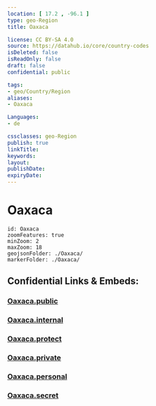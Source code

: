 ```yaml
---
location: [ 17.2 , -96.1 ] 
type: geo-Region
title: Oaxaca

license: CC BY-SA 4.0
source: https://datahub.io/core/country-codes
isDeleted: false
isReadOnly: false
draft: false
confidential: public

tags:
- geo/Country/Region
aliases:
- Oaxaca

Languages:
- de

cssclasses: geo-Region
publish: true
linkTitle: 
keywords: 
layout: 
publishDate: 
expiryDate: 
---
```


# Oaxaca

```leaflet
id: Oaxaca
zoomFeatures: true 
minZoom: 2 
maxZoom: 18
geojsonFolder: ./Oaxaca/
markerFolder: ./Oaxaca/
```


## Confidential Links & Embeds: 

### [Oaxaca.public](/_public/\Earth\Continent\America~Central\Mexico\States~MexicoOaxaca.public.md) 

### [Oaxaca.internal](/_internal/\Earth\Continent\America~Central\Mexico\States~MexicoOaxaca.internal.md) 

### [Oaxaca.protect](/_protect/\Earth\Continent\America~Central\Mexico\States~MexicoOaxaca.protect.md) 

### [Oaxaca.private](/_private/\Earth\Continent\America~Central\Mexico\States~MexicoOaxaca.private.md) 

### [Oaxaca.personal](/_personal/\Earth\Continent\America~Central\Mexico\States~MexicoOaxaca.personal.md) 

### [Oaxaca.secret](/_secret/\Earth\Continent\America~Central\Mexico\States~MexicoOaxaca.secret.md)

